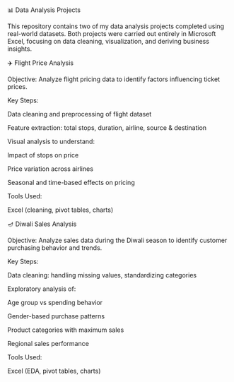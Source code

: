 📊 Data Analysis Projects

This repository contains two of my data analysis projects completed using real-world datasets. Both projects were carried out entirely in Microsoft Excel, focusing on data cleaning, visualization, and deriving business insights.

✈️ Flight Price Analysis

Objective:
Analyze flight pricing data to identify factors influencing ticket prices.

Key Steps:

Data cleaning and preprocessing of flight dataset

Feature extraction: total stops, duration, airline, source & destination

Visual analysis to understand:

Impact of stops on price

Price variation across airlines

Seasonal and time-based effects on pricing

Tools Used:

Excel (cleaning, pivot tables, charts)

🪔 Diwali Sales Analysis

Objective:
Analyze sales data during the Diwali season to identify customer purchasing behavior and trends.

Key Steps:

Data cleaning: handling missing values, standardizing categories

Exploratory analysis of:

Age group vs spending behavior

Gender-based purchase patterns

Product categories with maximum sales

Regional sales performance

Tools Used:

Excel (EDA, pivot tables, charts)
